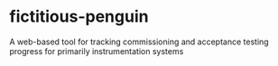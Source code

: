 # fictitious-penguin
A web-based tool for tracking commissioning and acceptance testing progress for primarily instrumentation systems
